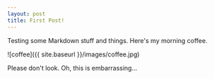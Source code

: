 ```yaml
---
layout: post
title: First Post!
---
```


Testing some Markdown stuff and things. Here's my morning coffee.

![coffee]({{ site.baseurl }}/images/coffee.jpg)

Please don't look. Oh, this is embarrassing...